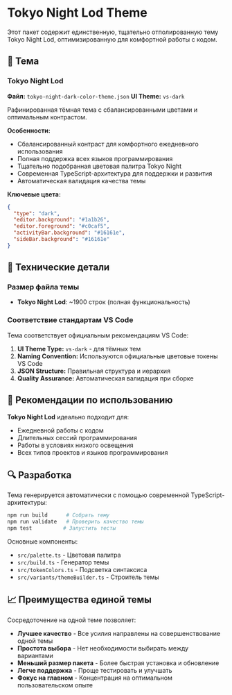 # Tokyo Night Lod Theme

Этот пакет содержит единственную, тщательно отполированную тему Tokyo Night Lod, оптимизированную для комфортной работы с кодом.

## 🎨 Тема

### Tokyo Night Lod

**Файл:** `tokyo-night-dark-color-theme.json`
**UI Theme:** `vs-dark`

Рафинированная тёмная тема с сбалансированными цветами и оптимальным контрастом.

**Особенности:**

- Сбалансированный контраст для комфортного ежедневного использования
- Полная поддержка всех языков программирования
- Тщательно подобранная цветовая палитра Tokyo Night
- Современная TypeScript-архитектура для поддержки и развития
- Автоматическая валидация качества темы

**Ключевые цвета:**

```json
{
  "type": "dark",
  "editor.background": "#1a1b26",
  "editor.foreground": "#c0caf5",
  "activityBar.background": "#16161e",
  "sideBar.background": "#16161e"
}
```

## 🔧 Технические детали

### Размер файла темы

- **Tokyo Night Lod**: ~1900 строк (полная функциональность)

### Соответствие стандартам VS Code

Тема соответствует официальным рекомендациям VS Code:

1. **UI Theme Type:** `vs-dark` - для тёмных тем
2. **Naming Convention:** Используются официальные цветовые токены VS Code
3. **JSON Structure:** Правильная структура и иерархия
4. **Quality Assurance:** Автоматическая валидация при сборке

## 🎯 Рекомендации по использованию

**Tokyo Night Lod** идеально подходит для:

- Ежедневной работы с кодом
- Длительных сессий программирования
- Работы в условиях низкого освещения
- Всех типов проектов и языков программирования

## 🔍 Разработка

Тема генерируется автоматически с помощью современной TypeScript-архитектуры:

```bash
npm run build      # Собрать тему
npm run validate   # Проверить качество темы
npm test          # Запустить тесты
```

Основные компоненты:

- `src/palette.ts` - Цветовая палитра
- `src/build.ts` - Генератор темы
- `src/tokenColors.ts` - Подсветка синтаксиса
- `src/variants/themeBuilder.ts` - Строитель темы

## 📈 Преимущества единой темы

Сосредоточение на одной теме позволяет:

- **Лучшее качество** - Все усилия направлены на совершенствование одной темы
- **Простота выбора** - Нет необходимости выбирать между вариантами
- **Меньший размер пакета** - Более быстрая установка и обновление
- **Легче поддержка** - Проще тестировать и улучшать
- **Фокус на главном** - Концентрация на оптимальном пользовательском опыте
